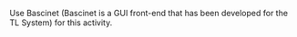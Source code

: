 Use Bascinet (Bascinet is a GUI front-end that has been developed for the TL System) for this activity.
